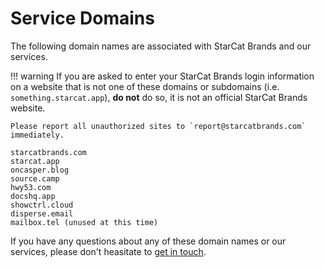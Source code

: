 # Service Domains
The following domain names are associated with StarCat Brands and our services.

!!! warning
    If you are asked to enter your StarCat Brands login information on a website that is not one of these domains or subdomains (i.e. `something.starcat.app`), **do not** do so, it is not an official StarCat Brands website.

    Please report all unauthorized sites to `report@starcatbrands.com` immediately.

```
starcatbrands.com
starcat.app
oncasper.blog
source.camp
hwy53.com
docshq.app
showctrl.cloud
disperse.email
mailbox.tel (unused at this time)
```

If you have any questions about any of these domain names or our services, please don't heasitate to [get in touch](../contact/index.md).